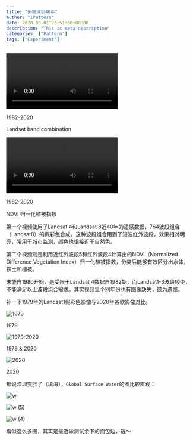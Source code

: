 ```yaml
---
title: "俯瞰深圳40年"
author: "iPattern"
date: 2020-09-01T23:51:00+08:00
description: "This is meta description"
categories: ["Pattern"]
tags: ["Experiment"]
---
```




<video src="/Volumes/EX60/SZ/Landsat1982-2020.mp4"></video>

1982-2020

Landsat band combination

<video src="/Volumes/EX60/SZ/LandsatNDVI1982-2020.mp4"></video>

1982-2020

NDVI 归一化植被指数

第一个视频使用了Landsat 4和Landsat 8近40年的遥感数据，764波段组合（Landsat8）的假彩色合成，这种波段组合用到了短波红外波段，效果相对明亮，常用于城市监测，颜色也很接近于自然色。

第二个视频则是利用近红外波段5和红外波段4计算出的NDVI（Normalized Difference Vegetation Index）归一化植被指数，分类后能够有效区分出水体，裸土和植被。

未能自1980开始，是受限于Landsat 4数据自1982始，而Landsat1-3波段较少，不能满足以上波段组合需求。其实视频里个别年份也有图像缺失，颇为遗憾。

补一下1979年的Landsat1假彩色影像与2020年谷歌影像对比。

![1979](https://tva1.sinaimg.cn/large/007S8ZIlgy1gibi3ou9j5j31it0u04qx.jpg)

1979

![1979-2020](/Volumes/EX60/SZ/1979-2020.png)

1979 & 2020

![2020](/Volumes/EX60/SZ/2020.png)

2020



都说深圳变胖了（填海），`Global Surface Water`的图比较直观：



![w](https://tva1.sinaimg.cn/large/007S8ZIlgy1gibil18yicj31py0u0tdv.jpg)

![w (5)](https://tva1.sinaimg.cn/large/007S8ZIlgy1gibio8id9vj31q60u07wh.jpg)

![w (4)](https://tva1.sinaimg.cn/large/007S8ZIlgy1gibip9vl7vj31q10u0x1m.jpg)



看似这么多图，其实是最近做测试余下的面包边，逃～